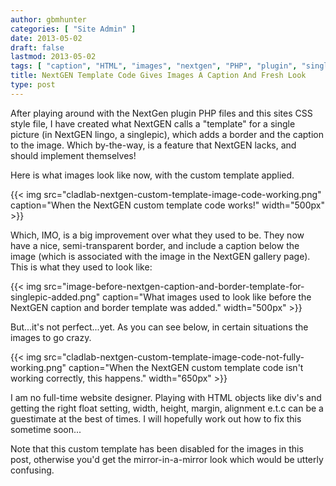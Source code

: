```yaml
---
author: gbmhunter
categories: [ "Site Admin" ]
date: 2013-05-02
draft: false
lastmod: 2013-05-02
tags: [ "caption", "HTML", "images", "nextgen", "PHP", "plugin", "singlepic", "template", "Wordpress" ]
title: NextGEN Template Code Gives Images A Caption And Fresh Look
type: post
---
```


After playing around with the NextGen plugin PHP files and this sites CSS style file, I have created what NextGEN calls a "template" for a single picture (in NextGEN lingo, a singlepic), which adds a border and the caption to the image. Which by-the-way, is a feature that NextGEN lacks, and should implement themselves!

Here is what images look like now, with the custom template applied.

{{< img src="cladlab-nextgen-custom-template-image-code-working.png" caption="When the NextGEN custom template code works!"  width="500px" >}}

Which, IMO, is a big improvement over what they used to be. They now have a nice, semi-transparent border, and include a caption below the image (which is associated with the image in the NextGEN gallery page). This is what they used to look like:

{{< img src="image-before-nextgen-caption-and-border-template-for-singlepic-added.png" caption="What images used to look like before the NextGEN caption and border template was added."  width="500px" >}}

But...it's not perfect...yet. As you can see below, in certain situations the images to go crazy.

{{< img src="cladlab-nextgen-custom-template-image-code-not-fully-working.png" caption="When the NextGEN custom template code isn't working correctly, this happens."  width="650px" >}}

I am no full-time website designer. Playing with HTML objects like div's  and getting the right float setting, width, height, margin, alignment e.t.c can be a guestimate at the best of times. I will hopefully work out how to fix this sometime soon...

Note that this custom template has been disabled for the images in this post, otherwise you'd get the mirror-in-a-mirror look which would be utterly confusing.
